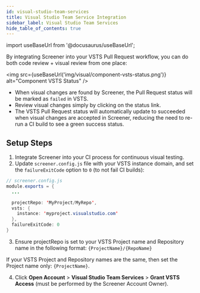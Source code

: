 ```yaml
---
id: visual-studio-team-services
title: Visual Studio Team Service Integration
sidebar_label: Visual Studio Team Services
hide_table_of_contents: true
---
```


import useBaseUrl from '@docusaurus/useBaseUrl';

By integrating Screener into your VSTS Pull Request workflow, you can do both code review + visual review from one place:

<img src={useBaseUrl('img/visual/component-vsts-status.png')} alt="Component VSTS Status" />

- When visual changes are found by Screener, the Pull Request status will be marked as `failed` in VSTS.
- Review visual changes simply by clicking on the status link.
- The VSTS Pull Request status will automatically update to succeeded when visual changes are accepted in Screener, reducing the need to re-run a CI build to see a green success status.

## Setup Steps

1. Integrate Screener into your CI process for continuous visual testing.
2. Update `screener.config.js` file with your VSTS instance domain, and set the `failureExitCode` option to `0` (to not fail CI builds):

```java
// screener.config.js
module.exports = {
  ...

  projectRepo: 'MyProject/MyRepo',
  vsts: {
    instance: 'myproject.visualstudio.com'
  },
  failureExitCode: 0
}
```

3. Ensure projectRepo is set to your VSTS Project name and Repository name in the following format: `{ProjectName}/{RepoName}`

If your VSTS Project and Repository names are the same, then set the Project name only: `{ProjectName}`.

4. Click **Open Account** > **Visual Studio Team Services** > **Grant VSTS Access** (must be performed by the Screener Account Owner).
